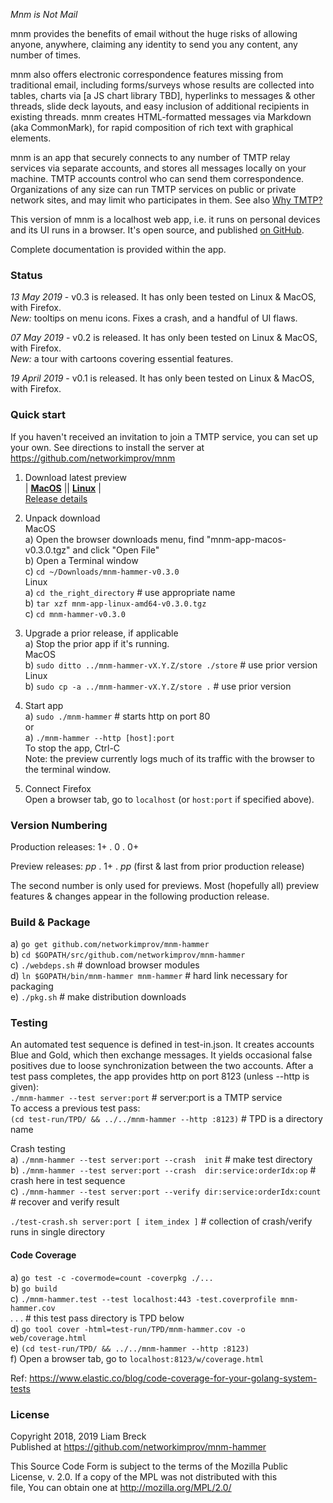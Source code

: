 _Mnm is Not Mail_

mnm provides the benefits of email without the huge risks of allowing 
anyone, anywhere, claiming any identity to send you any content, any number of times. 

mnm also offers electronic correspondence features missing from traditional email, 
including forms/surveys whose results are collected into tables, 
charts via [a JS chart library TBD], 
hyperlinks to messages &amp; other threads, 
slide deck layouts, 
and easy inclusion of additional recipients in existing threads. 
mnm creates HTML-formatted messages via Markdown (aka CommonMark), 
for rapid composition of rich text with graphical elements. 

mnm is an app that securely connects to any number of TMTP relay services via separate accounts, 
and stores all messages locally on your machine. 
TMTP accounts control who can send them correspondence. 
Organizations of any size can run TMTP services on public or private network sites, 
and may limit who participates in them. 
See also [Why TMTP?](https://github.com/networkimprov/mnm/blob/master/Rationale.md) 

This version of mnm is a localhost web app, 
i.e. it runs on personal devices and its UI runs in a browser. 
It's open source, and published [on GitHub](https://github.com/networkimprov/mnm-hammer). 

Complete documentation is provided within the app. 

### Status

_13 May 2019_ -
v0.3 is released. It has only been tested on Linux & MacOS, with Firefox.  
_New:_ tooltips on menu icons. Fixes a crash, and a handful of UI flaws.

_07 May 2019_ -
v0.2 is released. It has only been tested on Linux & MacOS, with Firefox.  
_New:_ a tour with cartoons covering essential features.

_19 April 2019_ -
v0.1 is released. It has only been tested on Linux & MacOS, with Firefox.

### Quick start

If you haven't received an invitation to join a TMTP service, you can set up your own.
See directions to install the server at https://github.com/networkimprov/mnm

1. Download latest preview  
|
[**MacOS**](https://github.com/networkimprov/mnm-hammer/releases/download/v0.3.0/mnm-app-macos-v0.3.0.tgz)
||
[**Linux**](https://github.com/networkimprov/mnm-hammer/releases/download/v0.3.0/mnm-app-linux-amd64-v0.3.0.tgz)
|  
[Release details](https://github.com/networkimprov/mnm-hammer/releases/latest)

1. Unpack download  
MacOS  
a) Open the browser downloads menu, find "mnm-app-macos-v0.3.0.tgz" and click "Open File"  
b) Open a Terminal window  
c) `cd ~/Downloads/mnm-hammer-v0.3.0`  
Linux  
a) `cd the_right_directory` # use appropriate name  
b) `tar xzf mnm-app-linux-amd64-v0.3.0.tgz`  
c) `cd mnm-hammer-v0.3.0`

1. Upgrade a prior release, if applicable  
a) Stop the prior app if it's running.  
MacOS  
b) `sudo ditto ../mnm-hammer-vX.Y.Z/store ./store` # use prior version  
Linux  
b) `sudo cp -a ../mnm-hammer-vX.Y.Z/store .` # use prior version

1. Start app  
a) `sudo ./mnm-hammer` # starts http on port 80  
or  
a) `./mnm-hammer --http [host]:port`  
To stop the app, Ctrl-C  
Note: the preview currently logs much of its traffic with the browser to the terminal window.

1. Connect Firefox  
Open a browser tab, go to `localhost` (or `host:port` if specified above).

### Version Numbering

Production releases: 1+ . 0 . 0+

Preview releases: _pp_ . 1+ . _pp_ (first & last from prior production release)

The second number is only used for previews. 
Most (hopefully all) preview features & changes appear in the following production release. 

### Build & Package

a) `go get github.com/networkimprov/mnm-hammer`  
b) `cd $GOPATH/src/github.com/networkimprov/mnm-hammer`  
c) `./webdeps.sh` # download browser modules  
d) `ln $GOPATH/bin/mnm-hammer mnm-hammer` # hard link necessary for packaging  
e) `./pkg.sh` # make distribution downloads

### Testing

An automated test sequence is defined in test-in.json. 
It creates accounts Blue and Gold, which then exchange messages. 
It yields occasional false positives due to loose synchronization between the two accounts. 
After a test pass completes, the app provides http on port 8123 (unless --http is given):  
`./mnm-hammer --test server:port` # server:port is a TMTP service  
To access a previous test pass:  
`(cd test-run/TPD/ && ../../mnm-hammer --http :8123)` # TPD is a directory name

Crash testing  
a) `./mnm-hammer --test server:port --crash  init` # make test directory  
b) `./mnm-hammer --test server:port --crash  dir:service:orderIdx:op` # crash here in test sequence  
c) `./mnm-hammer --test server:port --verify dir:service:orderIdx:count` # recover and verify result

`./test-crash.sh server:port [ item_index ]` # collection of crash/verify runs in single directory

#### Code Coverage

a) `go test -c -covermode=count -coverpkg ./...`  
b) `go build`  
c) `./mnm-hammer.test --test localhost:443 -test.coverprofile mnm-hammer.cov`  
. . . \# this test pass directory is TPD below  
d) `go tool cover -html=test-run/TPD/mnm-hammer.cov -o web/coverage.html`  
e) `(cd test-run/TPD/ && ../../mnm-hammer --http :8123)`  
f) Open a browser tab, go to `localhost:8123/w/coverage.html`

Ref: https://www.elastic.co/blog/code-coverage-for-your-golang-system-tests

### License

   Copyright 2018, 2019 Liam Breck  
   Published at https://github.com/networkimprov/mnm-hammer

   This Source Code Form is subject to the terms of the Mozilla Public  
   License, v. 2.0. If a copy of the MPL was not distributed with this  
   file, You can obtain one at http://mozilla.org/MPL/2.0/

